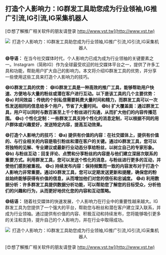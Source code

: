 ## **打造个人影响力：IG群发工具助您成为行业领袖,IG推广引流,IG引流,IG采集机器人**

[😍想了解推广相关软件的朋友请登录 http://www.vst.tw](http://www.vst.tw)

 <center><img src="https://vst.tw/MP4/tuiguang/png/2.png" alt="打造个人影响力：IG群发工具助您成为行业领袖,IG推广引流,IG引流,IG采集机器人"></center>

**😄导语：**
在当今社交媒体时代，个人影响力已成为成为行业领袖的关键要素之一。Instagram（简称IG）作为全球最受欢迎的社交媒体平台之一，提供了许多工具和功能，帮助用户扩大自己的影响力。本文将介绍IG群发工具的优势，并分享一些使用这些工具来打造个人影响力的技巧。

**😄IG群发工具的优势：**
**😄IG群发工具是一种高效的推广工具，能够帮助用户快速、方便地与大量的粉丝或潜在客户进行互动。以下是该工具的几个主要优势：**
**😄a) 时间效益：传统的个别私信需要耗费大量时间和精力，而群发工具可以一次性发送相同的信息给多个用户，节省了大量时间。**
**😄b) 扩大覆盖面：通过群发工具，用户可以同时与数百甚至上千个粉丝进行沟通，从而扩大他们的内容传播范围。**
**😄c) 个性化定制：一些群发工具支持个性化的消息定制，可以根据不同的用户群体或兴趣爱好，发送特定内容，提高互动效果。**

**😄打造个人影响力的技巧：**
**😄a) 提供有价值的内容：在社交媒体上，提供有价值的、与行业相关的内容是吸引粉丝和潜在客户的关键。通过IG群发工具，您可以将独特的见解、专业建议或最新行业动态分享给粉丝，以树立自己的专家形象。**
**😄b) 与粉丝互动：回复评论、点赞和分享粉丝的内容是与他们建立深层次联系的重要方式。利用群发工具，您可以发送个性化的消息，与粉丝进行更多的互动，并使他们感到被重视。**
**😄c) 持续发布内容：保持频繁而一致的内容发布对于打造个人影响力非常重要。通过IG群发工具，您可以定期发送更新和提醒，确保您的粉丝始终能够获得有价值的信息，从而增加他们对您的信任和忠诚度。**
**😄d) 利用数据分析：许多群发工具提供数据分析功能，可以帮助您了解您的目标受众，分析他们的兴趣和行为，从而更好地优化您的内容和互动策略。**

**😄结语：**
随着社交媒体的快速发展，个人影响力在行业中的重要性越来越大。IG群发工具为您提供了一个强大的平台，帮助您与粉丝和潜在客户建立深入联系，并成为行业领袖。通过提供有价值的内容、积极互动和持续发布，您将能够吸引更多的关注和支持，提升自己的个人影响力，并在行业中取得成功。

 <center><img src="https://vst.tw/MP4/tuiguang/png/7.png" alt="打造个人影响力：IG群发工具助您成为行业领袖,IG推广引流,IG引流,IG采集机器人"></center>

[😍想了解推广相关软件的朋友请登录 http://www.vst.tw](http://www.vst.tw)



